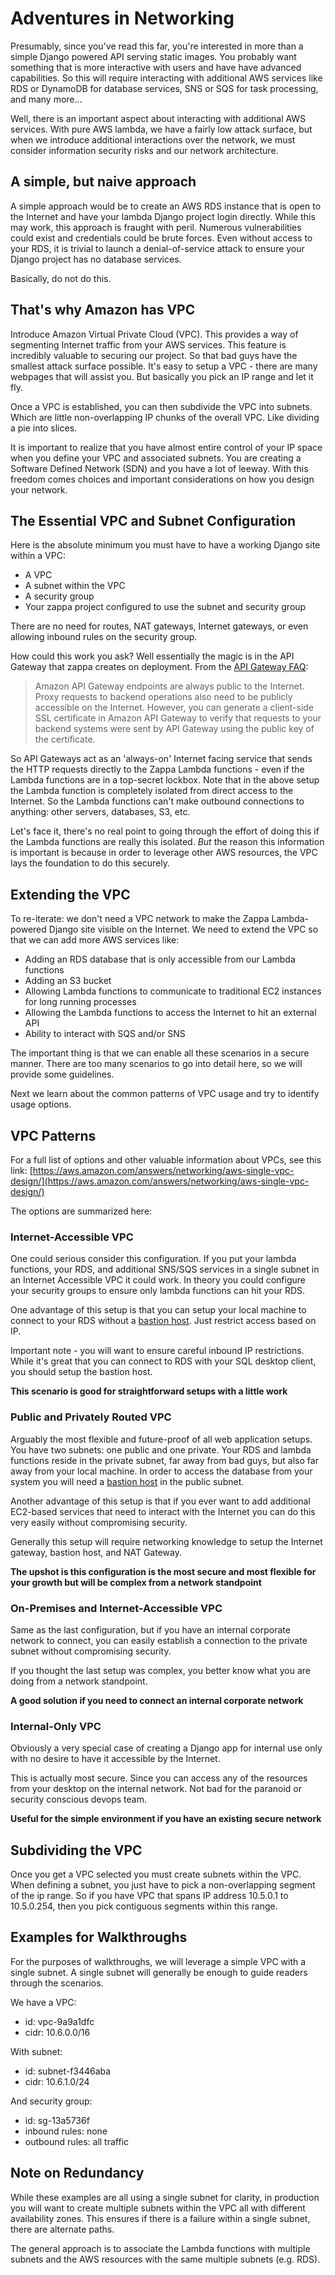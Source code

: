 # Adventures in Networking

Presumably, since you've read this far, you're interested in more than a simple Django powered API serving static images.  You probably want something that is more interactive with users and have have advanced capabilities.  So this will require interacting with additional AWS services like RDS or DynamoDB for database services, SNS or SQS for task processing, and many more...

Well, there is an important aspect about interacting with additional AWS services.  With pure AWS lambda, we have a fairly low attack surface, but when we introduce additional interactions over the network, we must consider information security risks and our network architecture.

## A simple, but naive approach

A simple approach would be to create an AWS RDS instance that is open to the Internet and have your lambda Django project login directly.  While this may work, this approach is fraught with peril.  Numerous vulnerabilities could exist and credentials could be brute forces.  Even without access to your RDS, it is trivial to launch a denial-of-service attack to ensure your Django project has no database services.

Basically, do not do this.

## That's why Amazon has VPC

Introduce Amazon Virtual Private Cloud (VPC).  This provides a way of segmenting Internet traffic from your AWS services.  This feature is incredibly valuable to securing our project.  So that bad guys have the smallest attack surface possible.  It's easy to setup a VPC - there are many webpages that will assist you.  But basically you pick an IP range and let it fly.

Once a VPC is established, you can then subdivide the VPC into subnets.  Which are little non-overlapping IP chunks of the overall VPC.  Like dividing a pie into slices.  

It is important to realize that you have almost entire control of your IP space when you define your VPC and associated subnets.  You are creating a Software Defined Network (SDN) and you have a lot of leeway.  With this freedom comes choices and important considerations on how you design your network.

## The Essential VPC and Subnet Configuration

Here is the absolute minimum you must have to have a working Django site within a VPC:

* A VPC
* A subnet within the VPC
* A security group
* Your zappa project configured to use the subnet and security group

There are no need for routes, NAT gateways, Internet gateways, or even allowing inbound rules on the security group.  

How could this work you ask?  Well essentially the magic is in the API Gateway that zappa creates on deployment.  From the [API Gateway FAQ](https://aws.amazon.com/api-gateway/faqs/):

> Amazon API Gateway endpoints are always public to the Internet. Proxy requests to backend operations also need to be publicly accessible on the Internet. However, you can generate a client-side SSL certificate in Amazon API Gateway to verify that requests to your backend systems were sent by API Gateway using the public key of the certificate.

So API Gateways act as an 'always-on' Internet facing service that sends the HTTP requests directly to the Zappa Lambda functions - even if the Lambda functions are in a top-secret lockbox.  Note that in the above setup the Lambda function is completely isolated from direct access to the Internet.  So the Lambda functions can't make outbound connections to anything: other servers, databases, S3, etc.

Let's face it, there's no real point to going through the effort of doing this if the Lambda functions are really this isolated.  *But* the reason this information is important is because in order to leverage other AWS resources, the VPC lays the foundation to do this securely.

## Extending the VPC

To re-iterate: we don't need a VPC network to make the Zappa Lambda-powered Django site visible on the Internet.  We need to extend the VPC so that we can add more AWS services like:

* Adding an RDS database that is only accessible from our Lambda functions
* Adding an S3 bucket 
* Allowing Lambda functions to communicate to traditional EC2 instances for long running processes
* Allowing the Lambda functions to access the Internet to hit an external API
* Ability to interact with SQS and/or SNS

The important thing is that we can enable all these scenarios in a secure manner.  There are too many scenarios to go into detail here, so we will provide some guidelines.

Next we learn about the common patterns of VPC usage and try to identify usage options.

## VPC Patterns

For a full list of options and other valuable information about VPCs, see this link: [https://aws.amazon.com/answers/networking/aws-single-vpc-design/](https://aws.amazon.com/answers/networking/aws-single-vpc-design/)

The options are summarized here:

### Internet-Accessible VPC

One could serious consider this configuration.  If you put your lambda functions, your RDS, and additional SNS/SQS services in a single subnet in an Internet Accessible VPC it could work.  In theory you could configure your security groups to ensure only lambda functions can hit your RDS.  
    
One advantage of this setup is that you can setup your local machine to connect to your RDS without a [bastion host](http://serverfault.com/a/648116/60094).  Just restrict access based on IP.  

Important note - you will want to ensure careful inbound IP restrictions.  While it's great that you can connect to RDS with your SQL desktop client, you should setup the bastion host.

**This scenario is good for straightforward setups with a little work**

### Public and Privately Routed VPC

Arguably the most flexible and future-proof of all web application setups.  You have two subnets: one public and one private.  Your RDS and lambda functions reside in the private subnet, far away from bad guys, but also far away from your local machine.  In order to access the database from your system you will need a [bastion host](http://serverfault.com/a/648116/60094) in the public subnet.  

Another advantage of this setup is that if you ever want to add additional EC2-based services that need to interact with the Internet you can do this very easily without compromising security.  

Generally this setup will require networking knowledge to setup the Internet gateway, bastion host, and NAT Gateway.

**The upshot is this configuration is the most secure and most flexible for your growth but will be complex from a network standpoint**

### On-Premises and Internet-Accessible VPC

Same as the last configuration, but if you have an internal corporate network to connect, you can easily establish a connection to the private subnet without compromising security.

If you thought the last setup was complex, you better know what you are doing from a network standpoint.

**A good solution if you need to connect an internal corporate network**

### Internal-Only VPC

Obviously a very special case of creating a Django app for internal use only with no desire to have it accessible by the Internet.

This is actually most secure.  Since you can access any of the resources from your desktop on the internal network.  Not bad for the paranoid or security conscious devops team.

**Useful for the simple environment if you have an existing secure network**
	
## Subdividing the VPC

Once you get a VPC selected you must create subnets within the VPC.  When defining a subnet, you just have to pick a non-overlapping segment of the ip range.  So if you have VPC that spans IP address 10.5.0.1 to 10.5.0.254, then you pick contiguous segments within this range.

## Examples for Walkthroughs

For the purposes of walkthroughs, we will leverage a simple VPC with a single subnet.  A single subnet will generally be enough to guide readers through the scenarios.

We have a VPC:

* id: vpc-9a9a1dfc
* cidr: 10.6.0.0/16

With subnet:

* id: subnet-f3446aba
* cidr: 10.6.1.0/24

And security group:

* id: sg-13a5736f
* inbound rules: none
* outbound rules: all traffic


## Note on Redundancy

While these examples are all using a single subnet for clarity, in production you will want to create multiple subnets within the VPC all with different availability zones.  This ensures if there is a failure within a single subnet, there are alternate paths.  

The general approach is to associate the Lambda functions with multiple subnets and the AWS resources with the same multiple subnets (e.g. RDS).